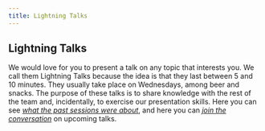 ```yaml
---
title: Lightning Talks
---
```

## Lightning Talks

We would love for you to present a talk on any topic that interests you. We call them Lightning Talks because the idea is that they last between 5 and 10 minutes. They usually take place on Wednesdays, among beer and snacks. The purpose of these talks is to share knowledge with the rest of the team and, incidentally, to exercise our presentation skills. Here you can see *[what the past sessions were about](https://docs.google.com/spreadsheets/d/1sYpHqj6Zpv7IUqZQElJunedVY7iZ7Ajj890EniJi1Cw/edit#gid=0&range=80:80)*, and here you can *[join the conversation](https://manas.slack.com/archives/CEUMZ8PSR)* on upcoming talks.
